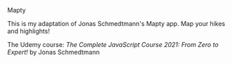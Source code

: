 Mapty

This is my adaptation of Jonas Schmedtmann's Mapty app. Map your hikes and highlights!

The Udemy course: _The Complete JavaScript Course 2021: From Zero to Expert!_ by Jonas Schmedtmann
